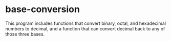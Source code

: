 # base-conversion
This program includes functions that convert binary, octal, and hexadecimal numbers to decimal, and a function that can convert decimal back to any of those three bases.
